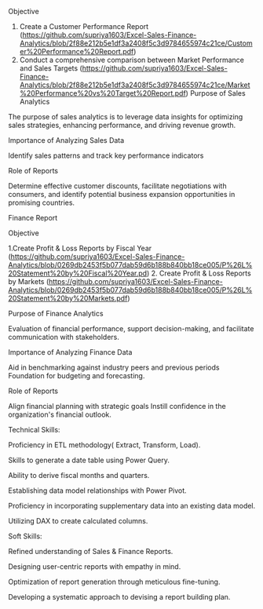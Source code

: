 Objective

  1. Create a Customer Performance Report
   (https://github.com/supriya1603/Excel-Sales-Finance-Analytics/blob/2f88e212b5e1df3a2408f5c3d9784655974c21ce/Customer%20Performance%20Report.pdf)
3. Conduct a comprehensive comparison between Market Performance and Sales Targets (https://github.com/supriya1603/Excel-Sales-Finance-Analytics/blob/2f88e212b5e1df3a2408f5c3d9784655974c21ce/Market%20Performance%20vs%20Target%20Report.pdf)
Purpose of Sales Analytics

The purpose of sales analytics is to leverage data insights for optimizing sales strategies, enhancing performance, and driving revenue growth.

Importance of Analyzing Sales Data

Identify sales patterns and track key performance indicators

Role of Reports

Determine effective customer discounts, facilitate negotiations with consumers, and identify potential business expansion opportunities in promising countries.


Finance Report

Objective

1.Create Profit & Loss Reports by Fiscal Year (https://github.com/supriya1603/Excel-Sales-Finance-Analytics/blob/0269db2453f5b077dab59d6b188b840bb18ce005/P%26L%20Statement%20by%20Fiscal%20Year.pd)
2. Create Profit & Loss Reports by Markets (https://github.com/supriya1603/Excel-Sales-Finance-Analytics/blob/0269db2453f5b077dab59d6b188b840bb18ce005/P%26L%20Statement%20by%20Markets.pdf)

Purpose of Finance Analytics

Evaluation of financial performance, support decision-making, and facilitate communication with stakeholders.

Importance of Analyzing Finance Data

Aid in benchmarking against industry peers and previous periods Foundation for budgeting and forecasting.

Role of Reports

Align financial planning with strategic goals Instill confidence in the organization's financial outlook.

Technical Skills:

Proficiency in ETL methodology( Extract, Transform, Load).

Skills to generate a date table using Power Query.

Ability to derive fiscal months and quarters.

Establishing data model relationships with Power Pivot.

Proficiency in incorporating supplementary data into an existing data model.

Utilizing DAX to create calculated columns.

Soft Skills:

Refined understanding of Sales & Finance Reports.

Designing user-centric reports with empathy in mind.

Optimization of report generation through meticulous fine-tuning.

Developing a systematic approach to devising a report building plan.
